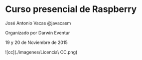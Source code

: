 # Curso presencial de Raspberry

José Antonio Vacas @javacasm

Organizado por Darwin Eventur

19 y 20 de Noviembre de 2015

![cc](./imagenes/Licencia\ CC.png)
